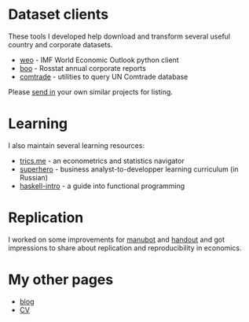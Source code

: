 # Dataset clients 

These tools I developed help download and 
transform several useful country and corporate datasets.

- [weo](https://github.com/epogrebnyak/weo-reader) - IMF World Economic Outlook python client
- [boo](https://github.com/ru-corporate/boo) - Rosstat annual corporate reports 
- [comtrade](https://github.com/ru-corporate/comtrade) - utilities to query UN Comtrade database

Please [send in](https://epogrebnyak.github.io/#about) your own similar projects for listing.

# Learning

I alsо maintain several learning resources:

- [trics.me](https://trics.me) - an econometrics and statistics navigator
- [superhero](https://github.com/epogrebnyak/superhero) - business analyst-to-developper learning curriculum (in Russian)
- [haskell-intro](http://tinyurl.com/haskell-intro) - a guide into functional programming

# Replication

I worked on some improvements for [manubot](https://manubot.org) and [handout](https://github.com/danijar/handout) and got impressions to share about replication and reproducibility in economics.

# My other pages

- [blog](https://epogrebnyak.github.io)
- [CV](https://epogrebnyak.github.io/cv/)
